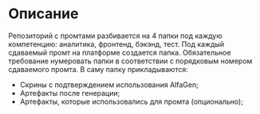 # Описание
Репозиторий с промтами разбивается на 4 папки под каждую компетенцию: аналитика, фронтенд, бэкэнд, тест. Под каждый сдаваемый промт на платформе создается папка. Обязательное требование нумеровать папки в соответствии с порядковым номером сдаваемого промта. В саму папку прикладываются:
- Скрины с подтверждением использования AlfaGen;
- Артефакты после генерации;
- Артефакты, которые использовались для промта (опционально);

